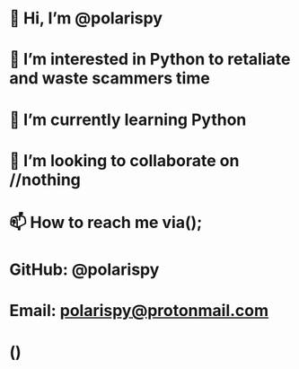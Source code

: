 # 👋 Hi, I’m @polarispy
# 👀 I’m interested in Python to retaliate and waste scammers time
# 🌱 I’m currently learning Python
# 💞️ I’m looking to collaborate on //nothing
# 📫 How to reach me via();
# GitHub: @polarispy
# Email: polarispy@protonmail.com
# ()
